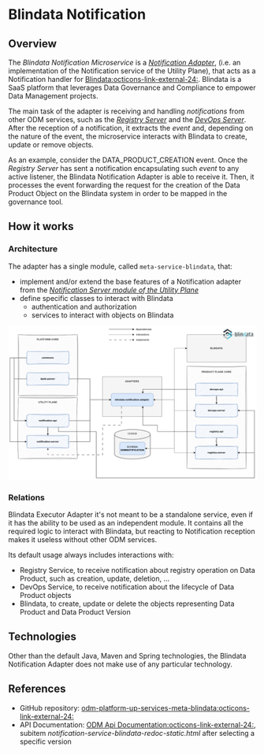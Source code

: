 # Blindata Notification

## Overview

The _Blindata Notification Microservice_ is a [_Notification Adapter_](../index.md),
(i.e. an implementation of the Notification service of the Utility Plane),
that acts as a Notification handler for <a href="https://blindata.io/"
target="_blank">Blindata:octicons-link-external-24:</a>.
Blindata is a SaaS platform that leverages Data Governance and Compliance to empower Data Management projects.

The main task of the adapter is receiving and handling _notifications_ from other ODM services, such as the [_Registry Server_](../../../product-plane/registry.md) and the [_DevOps Server_](../../../product-plane/devops.md).
After the reception of a notification, it extracts the _event_ and, depending on the nature of the event, the microservice interacts with Blindata to create, update or remove objects.

As an example, consider the DATA_PRODUCT_CREATION event. Once the _Registry Server_ has sent a notification encapsulating such _event_ to any active listener, the Blindata Notification Adapter is able to receive it. Then, it processes the event forwarding the request for the creation of the Data Product Object on the Blindata system in order to be mapped in the governance tool.


## How it works

### Architecture
The adapter has a single module, called `meta-service-blindata`, that:

* implement and/or extend the base features of a Notification adapter from the [_Notification Server module of the Utility Plane_](../index.md)
* define specific classes to interact with Blindata
  * authentication and authorization
  * services to interact with objects on Blindata 

![Blindata-Notification-diagram](../../../../images/architecture/utility-plane/notification/adapters/blindata_notification_architecture.png)

### Relations

Blindata Executor Adapter it's not meant to be a standalone service,
even if it has the ability to be used as an independent module. 
It contains all the required logic to interact with Blindata, but reacting to Notification reception makes it useless 
without other ODM services.

Its default usage always includes interactions with:
* Registry Service, to receive notification about registry operation on Data Product, such as creation, update, deletion, ...
* DevOps Service, to receive notification about the lifecycle of Data Product objects
* Blindata, to create, update or delete the objects representing Data Product and Data Product Version


## Technologies

Other than the default Java, Maven and Spring technologies,
the Blindata Notification Adapter does not make use of any particular technology.

## References

* GitHub repository: <a href="https://github.com/opendatamesh-initiative/odm-platform-up-services-meta-blindata" target="_blank">odm-platform-up-services-meta-blindata:octicons-link-external-24:</a>
* API Documentation: <a href="https://opendatamesh-initiative.github.io/odm-api-doc/doc.html" target="_blank">ODM Api Documentation:octicons-link-external-24:</a>, subitem _notification-service-blindata-redoc-static.html_ after selecting a specific version